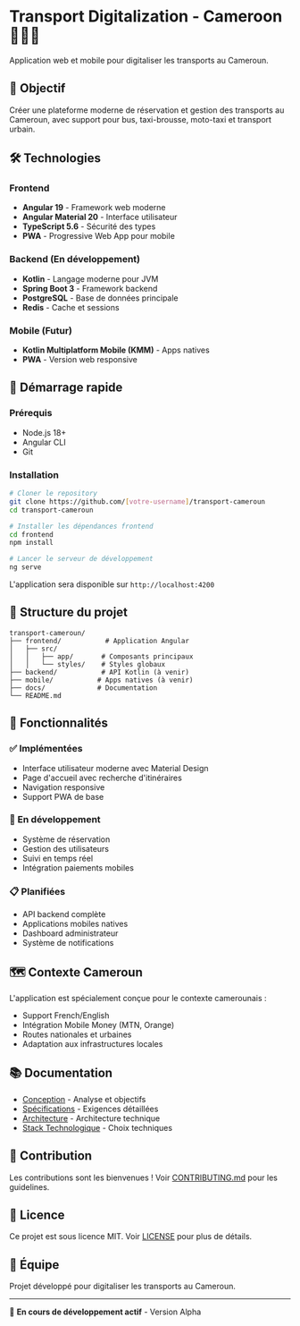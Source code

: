 # Transport Digitalization - Cameroon 🚌🇨🇲

Application web et mobile pour digitaliser les transports au Cameroun.

## 🎯 Objectif

Créer une plateforme moderne de réservation et gestion des transports au Cameroun, avec support pour bus, taxi-brousse, moto-taxi et transport urbain.

## 🛠️ Technologies

### Frontend
- **Angular 19** - Framework web moderne
- **Angular Material 20** - Interface utilisateur
- **TypeScript 5.6** - Sécurité des types
- **PWA** - Progressive Web App pour mobile

### Backend (En développement)
- **Kotlin** - Langage moderne pour JVM
- **Spring Boot 3** - Framework backend
- **PostgreSQL** - Base de données principale
- **Redis** - Cache et sessions

### Mobile (Futur)
- **Kotlin Multiplatform Mobile (KMM)** - Apps natives
- **PWA** - Version web responsive

## 🚀 Démarrage rapide

### Prérequis
- Node.js 18+
- Angular CLI
- Git

### Installation

```bash
# Cloner le repository
git clone https://github.com/[votre-username]/transport-cameroun
cd transport-cameroun

# Installer les dépendances frontend
cd frontend
npm install

# Lancer le serveur de développement
ng serve
```

L'application sera disponible sur `http://localhost:4200`

## 📁 Structure du projet

```
transport-cameroun/
├── frontend/           # Application Angular
│   ├── src/
│   │   ├── app/       # Composants principaux
│   │   └── styles/    # Styles globaux
├── backend/           # API Kotlin (à venir)
├── mobile/           # Apps natives (à venir)
├── docs/             # Documentation
└── README.md
```

## 🌟 Fonctionnalités

### ✅ Implémentées
- Interface utilisateur moderne avec Material Design
- Page d'accueil avec recherche d'itinéraires
- Navigation responsive
- Support PWA de base

### 🔄 En développement
- Système de réservation
- Gestion des utilisateurs
- Suivi en temps réel
- Intégration paiements mobiles

### 📋 Planifiées
- API backend complète
- Applications mobiles natives
- Dashboard administrateur
- Système de notifications

## 🗺️ Contexte Cameroun

L'application est spécialement conçue pour le contexte camerounais :
- Support French/English
- Intégration Mobile Money (MTN, Orange)
- Routes nationales et urbaines
- Adaptation aux infrastructures locales

## 📚 Documentation

- [Conception](./CONCEPTION.md) - Analyse et objectifs
- [Spécifications](./SPECIFICATIONS.md) - Exigences détaillées
- [Architecture](./ARCHITECTURE-ACTUALISEE.md) - Architecture technique
- [Stack Technologique](./STACK-MODERNE.md) - Choix techniques

## 🤝 Contribution

Les contributions sont les bienvenues ! Voir [CONTRIBUTING.md](./CONTRIBUTING.md) pour les guidelines.

## 📄 Licence

Ce projet est sous licence MIT. Voir [LICENSE](./LICENSE) pour plus de détails.

## 👥 Équipe

Projet développé pour digitaliser les transports au Cameroun.

---

🚀 **En cours de développement actif** - Version Alpha
